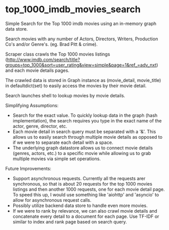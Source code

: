 # top_1000_imdb_movies_search
Simple Search for the Top 1000 imdb movies using an in-memory graph data store.

Search movies with any number of Actors, Directors, Writers, Production Co's and/or Genre's. (eg. Brad Pitt & crime).

Scraper class crawls the Top 1000 movies listings (http://www.imdb.com/search/title?groups=top_1000&sort=user_rating&view=simple&page=1&ref_=adv_nxt) and each movie details pages. 

The crawled data is stored in Graph instance as (movie_detail, movie_title) in defaultdict(set) to easily access the movies by their movie detail.

Search launches shell to lookup movies by movie details.

Simplifying Assumptions:
- Search for the exact value. To quickly lookup data in the graph (hash implementation), the search requires you type in the exact name of the actor, genre, director, etc.
- Each movie detail in search query must be separated with a '&'. This allows us to easily search through multiple movie details as opposed to if we were to separate each detail with a space.
- The underlying graph datastore allows us to connect movie details (genres, actors, etc.) to a specific movie while allowing us to grab multiple movies via simple set operations.

Future Improvements:
- Support asynchronous requests. Currently all the requests arer synchronous, so that is about 20 requests for the top 1000 movies listings and then another 1000 requests, one for each movie detail page. To speed this up, I would use something like 'aiohttp' and 'asyncio' to allow for asynchronous request calls.
- Possibly utilize backend data store to handle even more movies.
- If we were to rank by relevance, we can also crawl movie details and concatenate every detail to a document for each page. Use TF-IDF or similar to index and rank page based on search query.
